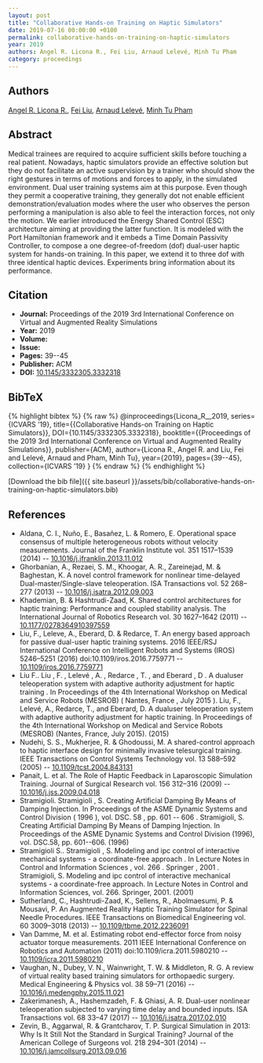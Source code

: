 ```yaml
---
layout: post
title: "Collaborative Hands-on Training on Haptic Simulators"
date: 2019-07-16 00:00:00 +0100
permalink: collaborative-hands-on-training-on-haptic-simulators
year: 2019
authors: Angel R. Licona R., Fei Liu, Arnaud Lelevé, Minh Tu Pham
category: proceedings
---
```

 
## Authors
[Angel R. Licona R.](authors/angel-ricardo-licona), [Fei Liu](authors/fei-liu), [Arnaud Lelevé](authors/arnaud-leleve), [Minh Tu Pham](authors/minh-tu-pham)
 
## Abstract
Medical trainees are required to acquire sufficient skills before touching a real patient. Nowadays, haptic simulators provide an effective solution but they do not facilitate an active supervision by a trainer who should show the right gestures in terms of motions and forces to apply, in the simulated environment. Dual user training systems aim at this purpose. Even though they permit a cooperative training, they generally dot not enable efficient demonstration/evaluation modes where the user who observes the person performing a manipulation is also able to feel the interaction forces, not only the motion. We earlier introduced the Energy Shared Control (ESC) architecture aiming at providing the latter function. It is modeled with the Port Hamiltonian framework and it embeds a Time Domain Passivity Controller, to compose a one degree-of-freedom (dof) dual-user haptic system for hands-on training. In this paper, we extend it to three dof with three identical haptic devices. Experiments bring information about its performance.
 
## Citation
- **Journal:** Proceedings of the 2019 3rd International Conference on Virtual and Augmented Reality Simulations
- **Year:** 2019
- **Volume:** 
- **Issue:** 
- **Pages:** 39--45
- **Publisher:** ACM
- **DOI:** [10.1145/3332305.3332318](https://doi.org/10.1145/3332305.3332318)
 
## BibTeX
{% highlight bibtex %}
{% raw %}
@inproceedings{Licona_R__2019,
  series={ICVARS ’19},
  title={{Collaborative Hands-on Training on Haptic Simulators}},
  DOI={10.1145/3332305.3332318},
  booktitle={{Proceedings of the 2019 3rd International Conference on Virtual and Augmented Reality Simulations}},
  publisher={ACM},
  author={Licona R., Angel R. and Liu, Fei and Lelevé, Arnaud and Pham, Minh Tu},
  year={2019},
  pages={39--45},
  collection={ICVARS ’19}
}
{% endraw %}
{% endhighlight %}
 
[Download the bib file]({{ site.baseurl }}/assets/bib/collaborative-hands-on-training-on-haptic-simulators.bib)
 
## References
- Aldana, C. I., Nuño, E., Basañez, L. & Romero, E. Operational space consensus of multiple heterogeneous robots without velocity measurements. Journal of the Franklin Institute vol. 351 1517–1539 (2014) -- [10.1016/j.jfranklin.2013.11.012](https://doi.org/10.1016/j.jfranklin.2013.11.012)
- Ghorbanian, A., Rezaei, S. M., Khoogar, A. R., Zareinejad, M. & Baghestan, K. A novel control framework for nonlinear time-delayed Dual-master/Single-slave teleoperation. ISA Transactions vol. 52 268–277 (2013) -- [10.1016/j.isatra.2012.09.003](https://doi.org/10.1016/j.isatra.2012.09.003)
- Khademian, B. & Hashtrudi-Zaad, K. Shared control architectures for haptic training: Performance and coupled stability analysis. The International Journal of Robotics Research vol. 30 1627–1642 (2011) -- [10.1177/0278364910397559](https://doi.org/10.1177/0278364910397559)
- Liu, F., Leleve, A., Eberard, D. & Redarce, T. An energy based approach for passive dual-user haptic training systems. 2016 IEEE/RSJ International Conference on Intelligent Robots and Systems (IROS) 5246–5251 (2016) doi:10.1109/iros.2016.7759771 -- [10.1109/iros.2016.7759771](https://doi.org/10.1109/iros.2016.7759771)
- Liu F.. Liu , F. , Lelevé , A. , Redarce , T. , and Eberard , D . A dualuser teleoperation system with adaptive authority adjustment for haptic training . In Proceedings of the 4th International Workshop on Medical and Service Robots (MESROB) ( Nantes, France , July 2015 ). Liu, F., Lelevé, A., Redarce, T., and Eberard, D. A dualuser teleoperation system with adaptive authority adjustment for haptic training. In Proceedings of the 4th International Workshop on Medical and Service Robots (MESROB) (Nantes, France, July 2015). (2015)
- Nudehi, S. S., Mukherjee, R. & Ghodoussi, M. A shared-control approach to haptic interface design for minimally invasive telesurgical training. IEEE Transactions on Control Systems Technology vol. 13 588–592 (2005) -- [10.1109/tcst.2004.843131](https://doi.org/10.1109/tcst.2004.843131)
- Panait, L. et al. The Role of Haptic Feedback in Laparoscopic Simulation Training. Journal of Surgical Research vol. 156 312–316 (2009) -- [10.1016/j.jss.2009.04.018](https://doi.org/10.1016/j.jss.2009.04.018)
- Stramigioli. Stramigioli , S. Creating Artificial Damping By Means of Damping Injection. In Proceedings of the ASME Dynamic Systems and Control Division ( 1996 ), vol. DSC. 58 , pp. 601 -- 606 . Stramigioli, S. Creating Artificial Damping By Means of Damping Injection. In Proceedings of the ASME Dynamic Systems and Control Division (1996), vol. DSC.58, pp. 601--606. (1996)
- Stramigioli S.. Stramigioli , S. Modeling and ipc control of interactive mechanical systems - a coordinate-free approach . In Lecture Notes in Control and Information Sciences , vol. 266 . Springer , 2001 . Stramigioli, S. Modeling and ipc control of interactive mechanical systems - a coordinate-free approach. In Lecture Notes in Control and Information Sciences, vol. 266. Springer, 2001. (2001)
- Sutherland, C., Hashtrudi-Zaad, K., Sellens, R., Abolmaesumi, P. & Mousavi, P. An Augmented Reality Haptic Training Simulator for Spinal Needle Procedures. IEEE Transactions on Biomedical Engineering vol. 60 3009–3018 (2013) -- [10.1109/tbme.2012.2236091](https://doi.org/10.1109/tbme.2012.2236091)
- Van Damme, M. et al. Estimating robot end-effector force from noisy actuator torque measurements. 2011 IEEE International Conference on Robotics and Automation (2011) doi:10.1109/icra.2011.5980210 -- [10.1109/icra.2011.5980210](https://doi.org/10.1109/icra.2011.5980210)
- Vaughan, N., Dubey, V. N., Wainwright, T. W. & Middleton, R. G. A review of virtual reality based training simulators for orthopaedic surgery. Medical Engineering &amp; Physics vol. 38 59–71 (2016) -- [10.1016/j.medengphy.2015.11.021](https://doi.org/10.1016/j.medengphy.2015.11.021)
- Zakerimanesh, A., Hashemzadeh, F. & Ghiasi, A. R. Dual-user nonlinear teleoperation subjected to varying time delay and bounded inputs. ISA Transactions vol. 68 33–47 (2017) -- [10.1016/j.isatra.2017.02.010](https://doi.org/10.1016/j.isatra.2017.02.010)
- Zevin, B., Aggarwal, R. & Grantcharov, T. P. Surgical Simulation in 2013: Why Is It Still Not the Standard in Surgical Training? Journal of the American College of Surgeons vol. 218 294–301 (2014) -- [10.1016/j.jamcollsurg.2013.09.016](https://doi.org/10.1016/j.jamcollsurg.2013.09.016)

